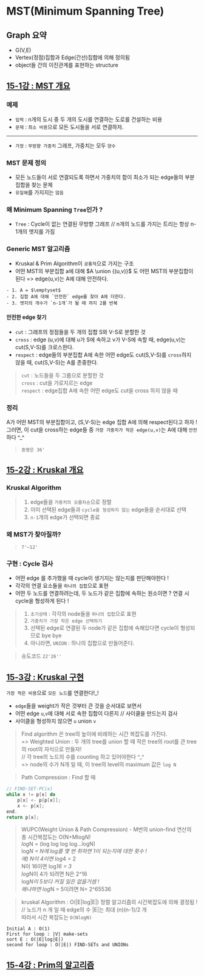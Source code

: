 # MST(Minimum Spanning Tree)
## Graph 요약 
- G(V,E) 
- Vertex(정점)집합과 Edge(간선)집합에 의해 정의됨 
- object들 간의 이진관계를 표현하는 structure
## [15-1강 : MST 개요](https://www.youtube.com/watch?v=i4ZDgJS0_yM&list=PL52K_8WQO5oUuH06MLOrah4h05TZ4n38l&index=34)
### 예제
- `입력` : n개의 도시 중 두 개의 도시를 연결하는 도로를 건설하는 비용
- `문제` : `최소 비용`으로 모든 도시들을 서로 연결하자. 
--------
- `가정` : `무방향 가중치` 그래프, 가중치는 모두 `양수`
### MST 문제 정의 
- 모든 노드들이 서로 연결되도록 하면서 가중치의 합이 최소가 되는 edge들의 부분 집합을 찾는 문제 
- `유일해`를 가지지는 `않음`
### 왜 Minimum Spanning `Tree`인가 ? 
- `Tree` : Cycle이 없는 연결된 무방향 그래프 // n개의 노드를 가지는 트리는 항상 n-1개의 엣지를 가짐  
### Generic MST 알고리즘
- Kruskal & Prim Algorithm이 `공통적`으로 가지는 구조
- 어떤 MST의 부분집합 a에 대해 $A \union {(u,v)}$ 도 어떤 MST의 부분집합이 된다 => edge(u,v)는 A에 대해 안전하다.
```
- 1. A = $\emptyset$
- 2. 집합 A에 대해 `안전한` edge를 찾아 A에 더한다.
- 3. 엣지의 개수가 `n-1개`가 될 때 까지 2를 반복
```
#### 안전한 edge 찾기
- `cut` : 그래프의 정점들을 두 개의 집합 S와 V-S로 분할한 것
- `cross` : edge (u,v)에 대해 u가 S에 속하고 v가 V-S에 속할 때, edge(u,v)는 cut(S,V-S)를 크로스한다.
- `respect` : edge들의 부분집합 A에 속한 어떤 edge도 cut(S,V-S)를 `cross`하지 않을 때, cut(S,V-S)는 A를 존중한다.
> `cut` : 노드들을 두 그룹으로 분할한 것  
 `cross` : cut을 가로지르는 edge  
 `respect` : edge집합 A에 속한 어떤 edge도 cut을 cross 하지 않을 때

### 정리
A가 어떤 MST의 부분집합이고, (S,V-S)는 edge 집합 A에 의해 respect된다고 하자 !  
그러면, 이 cut을 cross하는 edge들 중 `가장 가중치가 작은 edge(u,v)`는 A에 대해 `안전`하다 ^_^  
> `증명은 36'`
## [15-2강 : Kruskal 개요](https://www.youtube.com/watch?v=Z_ug3JRxu2s&list=PL52K_8WQO5oUuH06MLOrah4h05TZ4n38l&index=35)
### Kruskal Algorithm
> 1. edge들을 `가중치의 오름차순`으로 정렬  
> 2. 이미 선택된 edge들과 `cycle을 형성하지 않는` edge들을 순서대로 선택  
> 3. `n-1`개의 edge가 선택되면 종료  
### 왜 MST가 찾아질까?
> `7'~12'`
### 구현 : Cycle 검사 
- 어떤 edge 를 추가했을 때 cycle이 생기지는 않는지를 판단해야한다 ! 
- 각각의 연결 요소들을 `하나의 집합`으로 표현  
- 어떤 두 노드를 연결하려는데, 두 노드가 같은 집합에 속하는 원소이면 ? 연결 시 cycle을 형성하게 된다 ! 
> 1. `초기상태` : 각각의 node들을 `하나의 집합`으로 표현  
> 2. `가중치가 가장 작은 edge 선택하기`
> 3. 선택된 edge로 연결된 두 node가 같은 집합에 속해있다면 cycle이 형성되므로 bye bye  
> 4. 아니라면, `UNION` : 하나의 집합으로 만들어준다.  

> 슈도코드 `22'26''`  
 
## [15-3강 : Kruskal 구현](https://www.youtube.com/watch?v=_ocho3EzDH4&list=PL52K_8WQO5oUuH06MLOrah4h05TZ4n38l&index=36)
`가장 적은 비용`으로 `모든 노드`를 연결한다!_!  
- `edge`들을 weight가 작은 것부터 큰 것을 순서대로 보면서  
- 어떤 edge `u`,`v`에 대해 서로 속한 집합이 다른지 // 사이클을 만드는지 검사  
- 사이클을 형성하지 않으면 `u` union `v`  

> Find algorithm 은 tree의 높이에 비례하는 시간 복잡도를 가진다.  
=> Weighted Union : 두 개의 tree를 union 할 때 작은 tree의 root를 큰 tree의 root의 자식으로 만들자!  
// 각 tree의 노드의 수를 counting 하고 있어야한다 ^_^  
=> node의 수가 N개 일 때, 이 tree의 level의 maximum 값은 `log N`  

> Path Compression : Find 할 때  
```cpp
// FIND-SET-PC(x)
while x != p[x] do
    p[x] <- p[p[x]];
    x <- p[x];
end.
return p[x];
```

> WUPC(Weight Union & Path Compression) - M번의 union-find 연산의 총 시간복잡도는 O(N+Mlog*N)  
log*N = (log log log log...logN)  
log*N = N에 log를 몇 번 취하면 1이 되는지에 대한 횟수 !  
예) N이 4이면 log*4 = 2  
N이 16이면 log*16 = 3  
log*N이 4가 되려면 N은 2^16  
log*N이 5보다 커질 일은 없을거셈 !  
왜냐하면 log*N = 5이려면 N= 2^65536  

> kruskal Algorithm : O(|E|log|E|)  정렬 알고리즘의 시간복잡도에 의해 결정됨 !  
// 노드가 n 개 일 때 edge의 수 |E|는 최대 (n)(n-1)/2 개  
따라서 시간 복잡도는 `O(NlogN)`  

```
Initial A : O(1)  
First for loop : |V| make-sets  
sort E : O(|E|log|E|)  
second for loop : O(|E|) FIND-SETs and UNIONs  
```

## [15-4강 : Prim의 알고리즘](https://www.youtube.com/watch?v=n9kjPc_W_rc&list=PL52K_8WQO5oUuH06MLOrah4h05TZ4n38l&index=37)